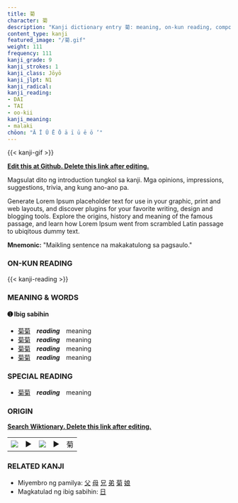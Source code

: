 ```yaml
---
title: 菊
character: 菊
description: "Kanji dictionary entry 菊: meaning, on-kun reading, compounds, origin, related kanji"
content_type: kanji
featured_image: "/菊.gif"
weight: 111
frequency: 111
kanji_grade: 9
kanji_strokes: 1
kanji_class: Jōyō
kanji_jlpt: N1
kanji_radical: 
kanji_reading: 
- DAI
- TAI
- oo-kii
kanji_meaning:
- malaki
chōon: "Ā Ī Ū Ē Ō ā ī ū ē ō ’"
---
```

[//]: # (Don't edit the line below. Kanji animated GIF code is automatically generated.)
{{< kanji-gif >}}

[//]: # (Edit below this line.)

**[Edit this at Github. Delete this link after editing.](https://github.com/tim0g/tim/tree/main/content/kanji/菊/index.md)**

Magsulat dito ng introduction tungkol sa kanji. Mga opinions, impressions, suggestions, trivia, ang kung ano-ano pa.

Generate Lorem Ipsum placeholder text for use in your graphic, print and web layouts, and discover plugins for your favorite writing, design and blogging tools. Explore the origins, history and meaning of the famous passage, and learn how Lorem Ipsum went from scrambled Latin passage to ubiqitous dummy text.
 
**Mnemonic:** "Maikling sentence na makakatulong sa pagsaulo."

### ON-KUN READING

[//]: # (Don't edit the line below. ON-KUN READING code is automatically generated.)
{{< kanji-reading >}}

### MEANING & WORDS

#### ➊ **Ibig sabihin**
  - [菊](../菊)[菊](../菊)　***reading***　meaning
  - [菊](../菊)[菊](../菊)　***reading***　meaning
  - [菊](../菊)[菊](../菊)　***reading***　meaning
  - [菊](../菊)[菊](../菊)　***reading***　meaning

### SPECIAL READING
  - [菊](../菊)[菊](../菊)　***reading***　meaning

### ORIGIN

**[Search Wiktionary. Delete this link after editing.](https://wiktionary.org/wiki/菊)**
<table class="kanji-table"><tr><td>
<img src="60px-菊-bronze.svg.png">
</td><td>▶</td><td>
<img src="60px-菊-oracle.svg.png">
</td><td>▶</td>
<td class="kanji-origin">菊</td>
</tr></table>

### RELATED KANJI
- Miyembro ng pamilya: [父](../父) [母](../母) [兄](../兄) [弟](../弟) [菊](../菊) [娘](../娘)
- Magkatulad ng ibig sabihin: [日](../日)
